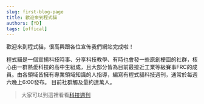 ```yaml
---
slug: first-blog-page
title: 歡迎來到程式貓
authors: [YD]
tags: [offical]
---
```


歡迎來到程式貓，很高興跟各位宣佈我們網站完成啦！

程式貓是一個宣揚科技時事、分享科技教學、有時也會發一些原創梗圖的社群，核心由一群熱愛科技的高中生組成，且大部分皆為目前最接近工業等級賽事FRC的成員。由各領域皆擁有專業領域知識的人指導，編寫有程式貓科技週刊，通常於每週六晚上6:00發布。 目前社群觸及量約達萬人。

> 大家可以到這裡看看[科技週刊](/technews/intro)